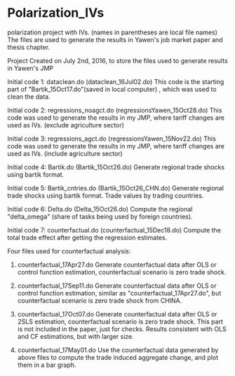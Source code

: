 # Polarization_IVs
polarization project with IVs.
(names in parentheses are local file names)
The files are used to generate the results in Yawen's job market paper and thesis chapter.


Project Created on July 2nd, 2016, to store the files used to generate results in Yawen's JMP

Initial code 1: dataclean.do (dataclean_16Jul02.do)
This code is the starting part of "Bartik_15Oct17.do"(saved in local computer) , which was used to clean the data.

Initial code 2: regressions_noagct.do (regressionsYawen_15Oct28.do)
This code was used to generate the results in my JMP, where tariff changes are used as IVs. (exclude agriculture sector)

Initial code 3: regressions_agct.do (regressionsYawen_15Nov22.do)
This code was used to generate the results in my JMP, where tariff changes are used as IVs. (include agriculture sector)

Initial code 4: Bartik.do (Bartik_15Oct26.do)
Generate regional trade shocks using bartik format.

Initial code 5: Bartik_cntries.do (Bartik_15Oct26_CHN.do)
Generate regional trade shocks using bartik format. Trade values by trading countries.

Initial code 6: Delta.do (Delta_15Oct26.do)
Compute the regional "delta_omega" (share of tasks being used by foreign countries).

Initial code 7: counterfactual.do (counterfactual_15Dec18.do)
Compute the total trade effect after getting the regression estimates.

Four files used for counterfactual analysis:
1. counterfactual_17Apr27.do
Generate counterfactual data after OLS or control function estimation, counterfactual scenario is zero trade shock.

2. counterfactual_17Sep11.do
Generate counterfactual data after OLS or control function estimation, similar as "counterfactual_17Apr27.do", but counterfactual scenario is zero trade shock from CHINA.

3. counterfactual_17Oct07.do
Generate counterfactual data after OLS or 2SLS estimation, counterfactual scenario is zero trade shock. This part is not included in the paper, just for checks. Results consistent with OLS and CF estimations, but with larger size.

4. counterfactual_17May01.do
Use the counterfactual data generated by above files to compute the trade induced aggregate change, and plot them in a bar graph.

